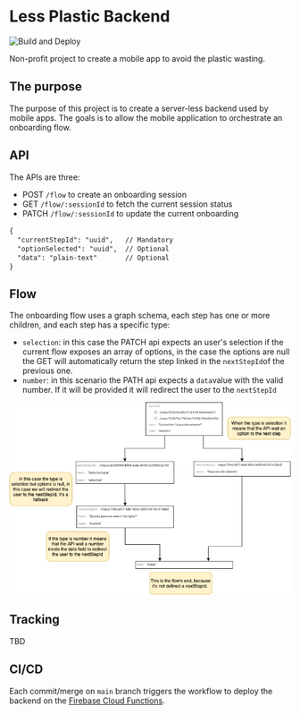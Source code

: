 # Less Plastic Backend
![Build and Deploy](https://github.com/less-plastic/less-plastic-backend/workflows/Build%20and%20Deploy/badge.svg)

Non-profit project to create a mobile app to avoid the plastic wasting.

## The purpose
The purpose of this project is to create a server-less backend used by mobile apps. The goals is to allow the mobile application to orchestrate an onboarding flow.

## API
The APIs are three:
- POST ```/flow``` to create an onboarding session
- GET ```/flow/:sessionId``` to fetch the current session status
- PATCH ```/flow/:sessionId``` to update the current onboarding
```
{
  "currentStepId": "uuid",   // Mandatory
  "optionSelected": "uuid",  // Optional
  "data": "plain-text"       // Optional
}
```

## Flow
The onboarding flow uses a graph schema, each step has one or more children, and each step has a specific type:
- ```selection```: in this case the PATCH api expects an user's selection if the current flow exposes an array of options, in the case the options are null the GET will automatically return the step linked in the ```nextStepId```of the previous one.
- ```number```: in this scenario the PATH api expects a ```data```value with the valid number. If it will be provided it will redirect the user to the ```nextStepId```

![Flow](https://github.com/less-plastic/less-plastic-backend/blob/main/doc/flow.png?raw=true)

## Tracking
TBD

## CI/CD
Each commit/merge on ```main``` branch triggers the workflow to deploy the backend on the [Firebase Cloud Functions](https://firebase.google.com/docs/functions).
